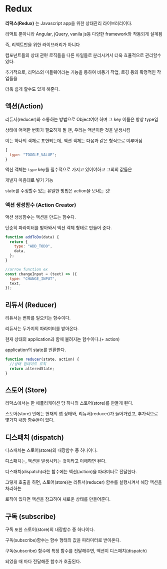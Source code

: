 # Redux

**리덕스(Redux)** 는 Javascript app을 위한 상태관리 라이브러리이다.

리액트 뿐아니라 Angular, jQuery, vanila js등 다양한 framework와 작동되게 설계됨

즉, 리액트만을 위한 라이브러리가 아니다

컴포넌트들의 상태 관련 로직들을 다른 파일들로 분리시켜서 더욱 효율적으로 관리할수 있다.

추가적으로, 리덕스의 미들웨어라는 기능을 통하여 비동기 작업, 로깅 등의 확정적인 작업들을

더욱 쉽게 할수도 있게 해준다.

## 액션(Action)

리듀서(reducer)와 소통하는 방법으로 Object여야 하며 그 key 이름은 항상 type임

상태에 어떠한 변화가 필요하게 될 땐, 우리는 액션이란 것을 발생시킴

이는 하나의 객체로 표현되는데, 액션 객체는 다음과 같은 형식으로 이루어짐

```js
{
  type: "TOGGLE_VALUE";
}
```

액션 객체는 `type` key를 필수적으로 가지고 있어야하고 그외의 값들은

개발자 마음대로 넣기 가능

state를 수정할수 있는 유일한 방법은 action을 보내는 것!

### 액션 생성함수 (Action Creator)

액션 생성함수는 액션을 만드는 함수다.

단순히 파라미터를 받아와서 액션 객체 형태로 만들어 준다.

```js
function addToDo(data) {
  return {
    type: "ADD_TODO",
    data,
  };
}

//arrow function ex
const changeInput = (text) => ({
  type: "CHANGE_INPUT",
  text,
});
```

## 리듀서 (Reducer)

리듀서는 변화를 일으키는 함수이다.

리듀서는 두가지의 파라미터를 받아온다.

현재 상태의 application과 함께 불려지는 함수이다.(+ action)

application의 state를 반환한다.

```js
function reducer(state, action) {
  //상태 업데이트 로직
  return alteredState;
}
```

## 스토어 (Store)

리덕스에서는 한 애플리케이션 당 하나의 스토어(store)를 만들게 된다.

스토어(store) 안에는 현재의 앱 상태와, 리듀서(reducer)가 들어가있고, 추가적으로 몇가지 내장 함수들이 있다.

## 디스패치 (dispatch)

디스패치는 스토어(store)의 내장함수 중 하나이다.

디스패치는, 액션을 발생시키는 것이라고 이해하면 된다.

디스패치(dispatch)라는 함수에는 액션(action)을 파라미터로 전달한다.

그렇게 호출을 하면, 스토어(store)는 리듀서(reducer) 함수를 실행시켜서 해당 액션을 처리하는

로직이 있다면 액션을 참고하여 새로운 상태를 만들어준다.

## 구독 (subscribe)

구독 또한 스토어(store)의 내장함수 중 하나이다.

구독(subscribe)함수는 함수 형태의 값을 파라미터로 받아온다.

구독(subscribe) 함수에 특정 함수를 전달해주면, 액션이 디스패치(dispatch)

되었을 때 마다 전달해준 함수가 호출된다.
